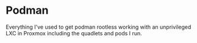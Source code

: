 # Podman
Everything I've used to get podman rootless working with an unprivileged LXC in Proxmox including the quadlets and pods I run.
